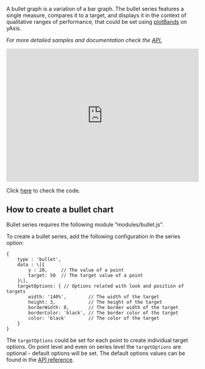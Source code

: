 A bullet graph is a variation of a bar graph. The bullet series features a single measure, compares it to a target, and displays it in the context of qualitative ranges of performance, that could be set using [plotBands](http://api.highcharts.com/highcharts/yAxis.plotBands) on yAxis.

_For more detailed samples and documentation check the [API.](http://api.highcharts.com/highcharts/plotOptions.bullet)_

<iframe width="320" height="240" style="width: 100%; height: 349px; border: none;" src=https://www.highcharts.com/samples/view.php?path=highcharts/demo/bullet-graph></iframe>

Click [here](http://jsfiddle.net/gh/get/library/pure/highcharts/highcharts/tree/master/samples/highcharts/demo/bullet-graph/) to check the code.

How to create a bullet chart
----------------------------

Bullet series requires the following module “modules/bullet.js”.

To create a bullet series, add the following configuration in the series option:

    
    {
        type : 'bullet',
        data : \[{
            y : 20,     // The value of a point
            target: 50  // The target value of a point 
        }\],
        targetOptions: { // Options related with look and position of targets 
            width: '140%',        // The width of the target 
            height: 3,            // The height of the target 
            borderWidth: 0,       // The border width of the target 
            borderColor: 'black', // The border color of the target 
            color: 'black'        // The color of the target 
        }
    }
    

The `targetOptions` could be set for each point to create individual target options. On point level and even on series level the `targetOptions` are optional - default options will be set. The default options values can be found in the [API reference](http://api.highcharts.com/highcharts/series.bullet).